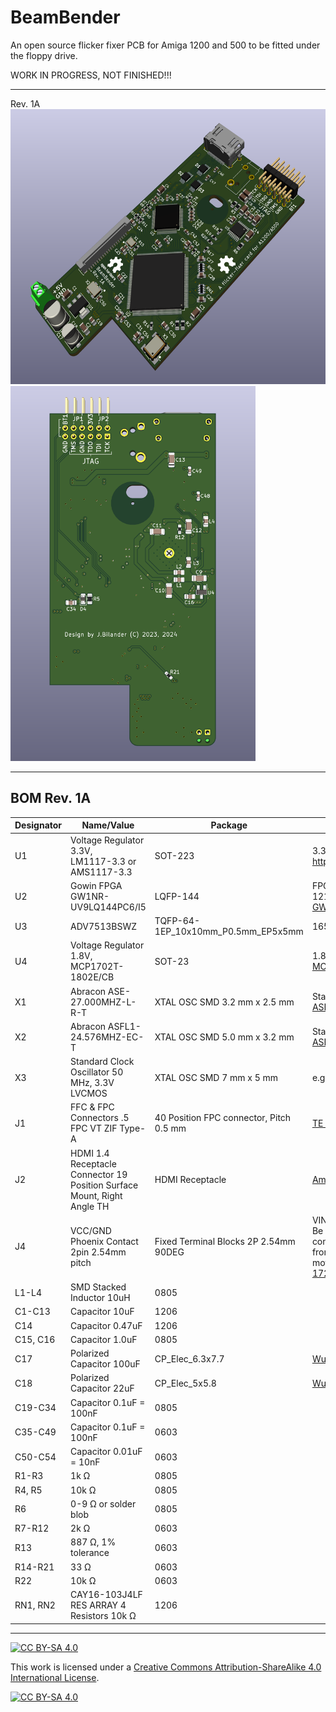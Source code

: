 # BeamBender
An open source flicker fixer PCB for Amiga 1200 and 500 to be fitted under the floppy drive.

WORK IN PROGRESS, NOT FINISHED!!!

***

Rev. 1A
<br />
<a href="images/BeamBender_flicker-fixer_A1200-A500_pic1.png">
<img src="images/BeamBender_flicker-fixer_A1200-A500_pic1.png" width="598" height="440">
</a>
<br />
<a href="images/BeamBender_flicker-fixer_A1200-A500_pic2.png">
<img src="images/BeamBender_flicker-fixer_A1200-A500_pic2.png" width="392" height="600">
</a>

***

BOM Rev. 1A
---------
Designator  | Name/Value   | Package | Notes
-|-|-|-|
U1 | Voltage Regulator 3.3V, <br /> LM1117-3.3 or <br /> AMS1117-3.3 | SOT-223 | 3.3V 1A Low Drop-Out (LDO) Voltage regulator. https://www.aliexpress.com/item/32869037691.html
U2 | Gowin FPGA GW1NR-UV9LQ144PC6/I5 | LQFP-144 | FPGA - Field Programmable Gate Array, 8640 LE, 121 I/O, Embedded 64Mbit 16-bit PSRAM <br /> [GW1NR-UV9LQ144PC6/I5](https://www.mouser.com/ProductDetail/192-1NRUV9LQ144PC6I5)
U3 | ADV7513BSWZ | TQFP-64-1EP_10x10mm_P0.5mm_EP5x5mm | 165 MHz High Performance HDMI Transmitter
U4 | Voltage Regulator 1.8V, <br /> MCP1702T-1802E/CB | SOT-23 | 1.8V Low Drop-Out (LDO) Voltage regulator. [MCP1702T1802E-CB](https://www.mouser.com/ProductDetail/579-MCP1702T1802E-CB)
X1 | Abracon ASE-27.000MHZ-L-R-T | XTAL OSC SMD 3.2 mm x 2.5 mm | Standard Clock Oscillator XO 27MHZ CMOS SMD [ASE-27.000MHZ-L-R-T](https://www.mouser.com/ProductDetail/815-ASE-27.000-LR-T)
X2 | Abracon ASFL1-24.576MHZ-EC-T | XTAL OSC SMD 5.0 mm x 3.2 mm | Standard Clock Oscillators 24.576 MHZ 15PF 3.3V [ASFL1-24.576MHZ-EC-T](https://www.mouser.com/ProductDetail/815-ASFL1-24.5-EC-T)
X3 | Standard Clock Oscillator 50 MHz, 3.3V LVCMOS | XTAL OSC SMD 7 mm x 5 mm | e.g. [FN5000109](https://www.mouser.com/ProductDetail/729-FN5000109) or [LH736050](https://www.mouser.com/ProductDetail/972-LH736050.000000I)
J1 | FFC & FPC Connectors .5 FPC VT ZIF Type-A | 40 Position FPC connector, Pitch 0.5 mm | [TE Connectivity 4-1734742-0](https://www.mouser.com/ProductDetail/571-4-1734742-0)
J2 | HDMI 1.4 Receptacle Connector 19 Position Surface Mount, Right Angle TH | HDMI Receptacle | [Amphenol 10029449-111RLF](https://www.mouser.com/ProductDetail/649-10029449-111RLF)
J4 | VCC/GND Phoenix Contact 2pin 2.54mm pitch | Fixed Terminal Blocks 2P 2.54mm 90DEG | VIN +5V <br /> Be careful with orientation, check polarity BEFORE connecting anything here. You can take +5V/GND from internal floppy pin-header on Amiga motherboard.<br />[1725656](https://www.mouser.com/ProductDetail/651-1725656) or [Aliexpress](https://www.aliexpress.com/item/1005001677869988.html)
L1-L4 | SMD Stacked Inductor 10uH | 0805 |
C1-C13 | Capacitor 10uF | 1206 |
C14 | Capacitor 0.47uF | 1206 |
C15, C16 | Capacitor 1.0uF | 0805 |
C17 | Polarized Capacitor 100uF | CP_Elec_6.3x7.7 | [Wurth SMD WCAP-AS5H 100uF](https://www.mouser.com/ProductDetail/710-865230245004)
C18 | Polarized Capacitor 22uF | CP_Elec_5x5.8 | [Wurth SMD WCAP-AS5H 22uF](https://www.mouser.com/ProductDetail/710-865230342002)
C19-C34 | Capacitor 0.1uF = 100nF | 0805 |
C35-C49 | Capacitor 0.1uF = 100nF | 0603 |
C50-C54 | Capacitor 0.01uF = 10nF | 0603 |
R1-R3 | 1k Ω | 0805 |
R4, R5 | 10k Ω | 0805 |
R6 | 0-9 Ω or solder blob| 0805 |
R7-R12 | 2k Ω | 0603 |
R13 | 887 Ω, 1% tolerance | 0603 |
R14-R21 | 33 Ω | 0603 |
R22 | 10k Ω | 0603 |
RN1, RN2 | CAY16-103J4LF RES ARRAY 4 Resistors 10k Ω | 1206 |

***


[![CC BY-SA 4.0][cc-by-sa-shield]][cc-by-sa]

This work is licensed under a
[Creative Commons Attribution-ShareAlike 4.0 International License][cc-by-sa].

[![CC BY-SA 4.0][cc-by-sa-image]][cc-by-sa]

[cc-by-sa]: http://creativecommons.org/licenses/by-sa/4.0/
[cc-by-sa-image]: https://licensebuttons.net/l/by-sa/4.0/88x31.png
[cc-by-sa-shield]: https://img.shields.io/badge/License-CC%20BY--SA%204.0-lightgrey.svg

